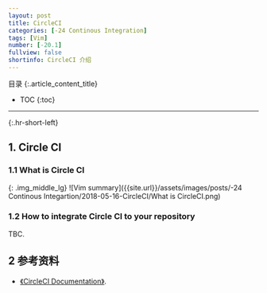 ```yaml
---
layout: post
title: CircleCI
categories: [-24 Continous Integration]
tags: [Vim]
number: [-20.1]
fullview: false
shortinfo: CircleCI 介绍
---
```

目录
{:.article_content_title}


* TOC
{:toc}

---
{:.hr-short-left}

## 1. Circle CI ##

### 1.1 What is Circle CI

{: .img_middle_lg}
![Vim summary]({{site.url}}/assets/images/posts/-24 Continous Integartion/2018-05-16-CircleCI/What is CircleCI.png)

### 1.2 How to integrate Circle CI to your repository

TBC.

## 2 参考资料 ##
- [《CircleCI Documentation》](https://circleci.com/docs/2.0/).



